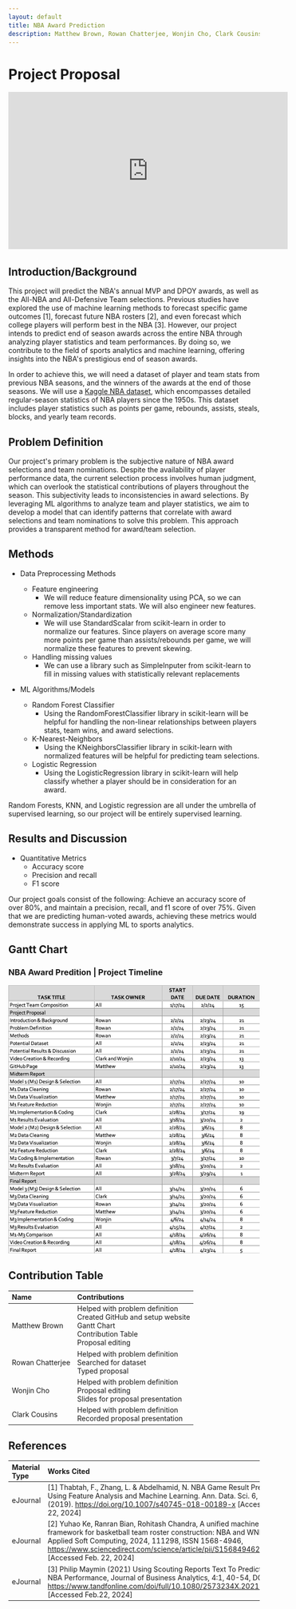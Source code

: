 ```yaml
---
layout: default
title: NBA Award Prediction
description: Matthew Brown, Rowan Chatterjee, Wonjin Cho, Clark Cousins
---
```


# Project Proposal

<iframe width="560" height="315" src="https://www.youtube.com/embed/vJpRFSSnvL4" frameborder="0" allowfullscreen></iframe>

## Introduction/Background

This project will predict the NBA's annual MVP and DPOY awards, as well as the All-NBA and All-Defensive Team selections. Previous studies have explored the use of machine learning methods to forecast specific game outcomes [1], forecast future NBA rosters [2], and even forecast which college players will perform best in the NBA [3]. However, our project intends to predict end of season awards across the entire NBA through analyzing player statistics and team performances. By doing so, we contribute to the field of sports analytics and machine learning, offering insights into the NBA's prestigious end of season awards.

In order to achieve this, we will need a dataset of player and team stats from previous NBA seasons, and the winners of the awards at the end of those seasons. We will use a [Kaggle NBA dataset](https://www.kaggle.com/datasets/sumitrodatta/nba-aba-baa-stats/data), which encompasses detailed regular-season statistics of NBA players since the 1950s. This dataset includes player statistics such as points per game, rebounds, assists, steals, blocks, and yearly team records.

## Problem Definition
Our project's primary problem is the subjective nature of NBA award selections and team nominations. Despite the availability of player performance data, the current selection process involves human judgment, which can overlook the statistical contributions of players throughout the season. This subjectivity leads to inconsistencies in award selections.
By leveraging ML algorithms to analyze team and player statistics, we aim to develop a model that can identify patterns that correlate with award selections and team nominations to solve this problem. This approach provides a transparent method for award/team selection.


## Methods

- Data Preprocessing Methods
    - Feature engineering
        - We will reduce feature dimensionality using PCA, so we can remove less important stats. We will also engineer new features.
    - Normalization/Standardization
        - We will use StandardScalar from scikit-learn in order to normalize our features. Since players on average score many more points per game than assists/rebounds per game, we will normalize these features to prevent skewing.
    - Handling missing values
        - We can use a library such as SimpleInputer from scikit-learn to fill in missing values with statistically relevant replacements

- ML Algorithms/Models
    - Random Forest Classifier
        - Using the RandomForestClassifier library in scikit-learn will be helpful for handling the non-linear relationships between players stats, team wins, and award selections.
    - K-Nearest-Neighbors
        - Using the KNeighborsClassifier library in scikit-learn with normalized features will be helpful for predicting team selections.
    - Logistic Regression
        - Using the LogisticRegression library in scikit-learn will help classify whether a player should be in consideration for an award.

Random Forests, KNN, and Logistic regression are all under the umbrella of supervised learning, so our project will be entirely supervised learning.

## Results and Discussion

- Quantitative Metrics
    - Accuracy score
    - Precision and recall
    - F1 score

Our project goals consist of the following: Achieve an accuracy score of over 80%, and maintain a precision, recall, and f1 score of over 75%. Given that we are predicting human-voted awards, achieving these metrics would demonstrate success in applying ML to sports analytics.

## Gantt Chart
### NBA Award Predition | Project Timeline
![Gantt Chart](GanttChartImage.png)

## Contribution Table

| Name              | Contributions                                   |
|:------------------|:------------------------------------------------|
| Matthew Brown     | Helped with problem definition <br/> Created GitHub and setup website <br/> Gantt Chart <br/> Contribution Table <br/> Proposal editing |
| Rowan Chatterjee  | Helped with problem definition <br/> Searched for dataset <br/> Typed proposal       |
| Wonjin Cho        | Helped with problem definition <br/> Proposal editing <br/> Slides for proposal presentation |
| Clark Cousins     | Helped with problem definition <br/> Recorded proposal presentation                     |

## References

| Material Type        | Works Cited           |
|:-------------|:------------------|
| eJournal          | [1] Thabtah, F., Zhang, L. & Abdelhamid, N. NBA Game Result Prediction Using Feature Analysis and Machine Learning. Ann. Data. Sci. 6, 103–116 (2019). https://doi.org/10.1007/s40745-018-00189-x [Accessed Feb. 22, 2024] |
| eJournal | [2] Yuhao Ke, Ranran Bian, Rohitash Chandra, A unified machine learning framework for basketball team roster construction: NBA and WNBA, Applied Soft Computing, 2024, 111298, ISSN 1568-4946, https://www.sciencedirect.com/science/article/pii/S1568494624000723 [Accessed Feb. 22, 2024]   |
| eJournal          | [3] Philip Maymin (2021) Using Scouting Reports Text To Predict NCAA → NBA Performance, Journal of Business Analytics, 4:1, 40-54, DOI: https://www.tandfonline.com/doi/full/10.1080/2573234X.2021.1873077 [Accessed Feb.22, 2024]      |








